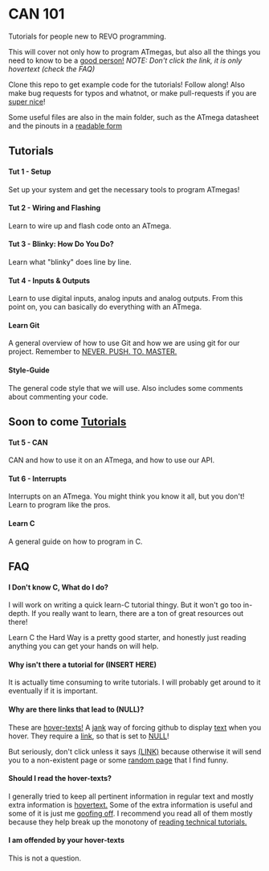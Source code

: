 # CAN 101
Tutorials for people new to REVO programming.

This will cover not only how to program ATmegas, but also all the things you need to know to be a [good person!](NULL "Well, not really. They will probably make you a worse person") 
*NOTE: Don't click the link, it is only hovertext (check the FAQ)*

Clone this repo to get example code for the tutorials! Follow along! Also make bug requests for typos and whatnot, or make pull-requests if you are [super nice](NULL "<3")!

Some useful files are also in the main folder, such as the ATmega datasheet and the pinouts in a [readable form](NULL "The datasheet has a terrible format for the pinouts, and it is really hard to read. I painstakingly transcribed them into a text document.")

## Tutorials
#### Tut 1 - Setup
Set up your system and get the necessary tools to program ATmegas!

#### Tut 2 - Wiring and Flashing
Learn to wire up and flash code onto an ATmega. 

#### Tut 3 - Blinky: How Do You Do?
Learn what "blinky" does line by line.

#### Tut 4 - Inputs & Outputs
Learn to use digital inputs, analog inputs and analog outputs. From this point on, you can basically do everything with an ATmega.

#### Learn Git
A general overview of how to use Git and how we are using git for our project. Remember to [NEVER. PUSH. TO. MASTER.](null "NEVER DO IT!")

#### Style-Guide
The general code style that we will use. Also includes some comments about commenting your code. 

## Soon to come [Tutorials](null "Maybe")
#### Tut 5 - CAN
CAN and how to use it on an ATmega, and how to use our API. 

#### Tut 6 - Interrupts
Interrupts on an ATmega. You might think you know it all, but you don't! Learn to program like the pros. 

#### Learn C
A general guide on how to program in C.

## FAQ
#### I Don't know C, What do I do?
I will work on writing a quick learn-C tutorial thingy. But it won't go too in-depth. If you really want to learn, there are a ton of great resources out there!

Learn C the Hard Way is a pretty good starter, and honestly just reading anything you can get your hands on will help.

#### Why isn't there a tutorial for (INSERT HERE)
It is actually time consuming to write tutorials. I will probably get around to it eventually if it is important.

#### Why are there links that lead to (NULL)?
These are [hover-texts!](NULL "Hi I am hovertext") A [jank](null "So jank") way of forcing github to display [text](null "Like me!") when you hover. They require a [link](null "Woops! Not a link"), so that is set to [NULL](null "Null is not a valid link so it breaks! Don't click it!")! 

But seriously, don't click unless it says [(LINK)](https://www.youtube.com/watch?v=dQw4w9WgXcQ "See, you can click now!") because otherwise it will send you to a non-existent page or some [random page](http://www.findtheinvisiblecow.com/ "cow? Cow? COW! COW! COW COW COW!!!!") that I find funny.

#### Should I read the hover-texts?
I generally tried to keep all pertinent information in regular text and mostly extra information is [hovertext.](null "Like the fact that I used to own a rabbit.") Some of the extra information is useful and some of it is just me [goofing off](null "I am a serious person and I demand respect!"). I recommend you read all of them mostly because they help break up the monotony of [reading technical tutorials.](null "They are like novels that don't have a plot and kinda just spend the entire book describing the room the main character is sitting in at a great depth.")

#### I am offended by your hover-texts
This is not a question. 
